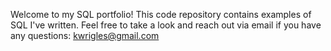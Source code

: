 Welcome to my SQL portfolio! This code repository contains examples of SQL I've written. Feel free to take a look and reach out via email if you have any questions:
kwrigles@gmail.com
